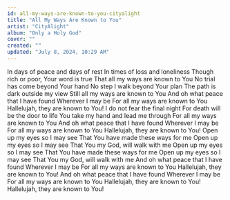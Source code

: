 ```yaml
---
id: all-my-ways-are-known-to-you-cityalight
title: "All My Ways Are Known to You"
artist: "CityAlight"
album: "Only a Holy God"
cover: ""
created: ""
updated: "July 8, 2024, 10:29 AM"
---
```


In days of peace and days of rest
In times of loss and loneliness
Though rich or poor, Your word is true
That all my ways are known to You
No trial has come beyond Your hand
No step I walk beyond Your plan
The path is dark outside my view
Still all my ways are known to You
And oh what peace that I have found
Wherever I may be
For all my ways are known to You
Hallelujah, they are known to You!
I do not fear the final night
For death will be the door to life
You take my hand and lead me through
For all my ways are known to You
And oh what peace that I have found
Wherever I may be
For all my ways are known to You
Hallelujah, they are known to You!
Open up my eyes so I may see
That You have made these ways for me
Open up my eyes so I may see
That You my God, will walk with me
Open up my eyes so I may see
That You have made these ways for me
Open up my eyes so I may see
That You my God, will walk with me
And oh what peace that I have found
Wherever I may be
For all my ways are known to You
Hallelujah, they are known to You!
And oh what peace that I have found
Wherever I may be
For all my ways are known to You
Hallelujah, they are known to You!
Hallelujah, they are known to You!